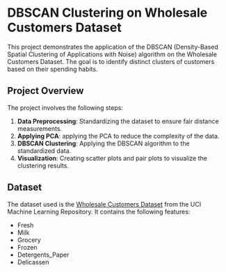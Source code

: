 # DBSCAN Clustering on Wholesale Customers Dataset

This project demonstrates the application of the DBSCAN (Density-Based Spatial Clustering of Applications with Noise) algorithm on the Wholesale Customers Dataset. The goal is to identify distinct clusters of customers based on their spending habits.

## Project Overview

The project involves the following steps:

1. **Data Preprocessing**: Standardizing the dataset to ensure fair distance measurements.
2. **Applying PCA**: applying the PCA to reduce the complexity of the data.
3. **DBSCAN Clustering**: Applying the DBSCAN algorithm to the standardized data.
4. **Visualization**: Creating scatter plots and pair plots to visualize the clustering results.

## Dataset

The dataset used is the [Wholesale Customers Dataset](https://archive.ics.uci.edu/ml/datasets/wholesale+customers) from the UCI Machine Learning Repository. It contains the following features:

- Fresh
- Milk
- Grocery
- Frozen
- Detergents_Paper
- Delicassen
